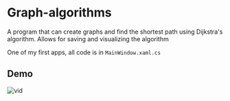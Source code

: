 # Graph-algorithms

A program that can create graphs and find the shortest path using Dijkstra's algorithm. Allows for saving and visualizing the algorithm

One of my first apps, all code is in `MainWindow.xaml.cs`

## Demo

![vid](https://i.imgur.com/QANX0lc.gif)
